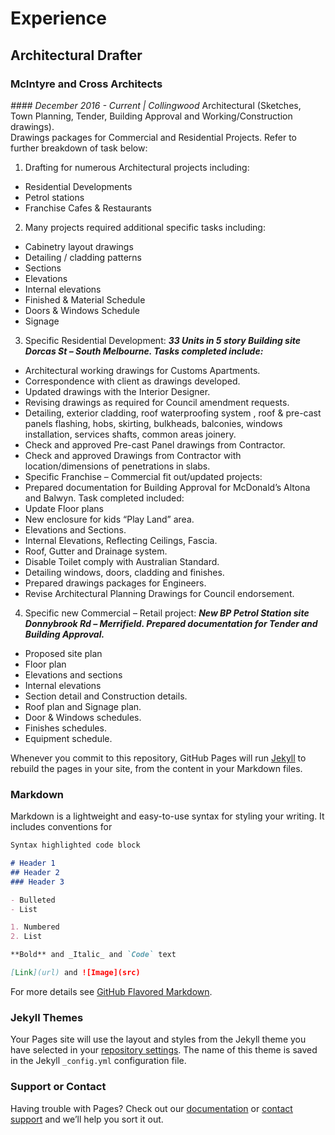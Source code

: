 # Experience

## Architectural Drafter
### McIntyre and Cross Architects
*#### December 2016 - Current | Collingwood*
Architectural (Sketches, Town Planning, Tender, Building Approval and Working/Construction drawings). 			
Drawings packages for Commercial and Residential Projects. Refer to further breakdown of task below:
1. Drafting for numerous Architectural projects including:
- Residential Developments
- Petrol stations
- Franchise Cafes & Restaurants
2. Many projects required additional specific tasks including:
- Cabinetry layout drawings
- Detailing / cladding patterns
- Sections
- Elevations
- Internal elevations
- Finished & Material Schedule
- Doors & Windows Schedule
- Signage
3. Specific Residential Development:
**_33 Units in 5 story Building site Dorcas St – South Melbourne. Tasks completed include:_**
- Architectural working drawings for Customs Apartments.
- Correspondence with client as drawings developed.
- Updated drawings with the Interior Designer.
- Revising drawings as required for Council amendment requests.
- Detailing, exterior cladding, roof waterproofing system , roof & pre-cast panels flashing, hobs, skirting, bulkheads, balconies, windows installation, services shafts, common areas joinery.
- Check and approved Pre-cast Panel drawings from Contractor. 
- Check and approved Drawings from Contractor with location/dimensions of penetrations in slabs.
- Specific Franchise – Commercial fit out/updated projects:
- Prepared documentation for Building Approval for McDonald’s Altona and Balwyn. Task completed included:
- Update Floor plans
- New enclosure for kids “Play Land” area.
- Elevations and Sections.
- Internal Elevations, Reflecting Ceilings, Fascia.
- Roof, Gutter and Drainage system. 
- Disable Toilet comply with Australian Standard.
- Detailing windows, doors, cladding and finishes.
- Prepared drawings packages for Engineers.
- Revise Architectural Planning Drawings for Council endorsement.
4. Specific new Commercial – Retail project:
**_New BP Petrol Station site Donnybrook Rd – Merrifield. Prepared documentation for Tender and Building Approval._**
- Proposed site plan
- Floor plan
- Elevations and sections
- Internal elevations
- Section detail and Construction details.
- Roof plan and Signage plan.
- Door & Windows schedules.
- Finishes schedules.
- Equipment schedule.



Whenever you commit to this repository, GitHub Pages will run [Jekyll](https://jekyllrb.com/) to rebuild the pages in your site, from the content in your Markdown files.

### Markdown

Markdown is a lightweight and easy-to-use syntax for styling your writing. It includes conventions for

```markdown
Syntax highlighted code block

# Header 1
## Header 2
### Header 3

- Bulleted
- List

1. Numbered
2. List

**Bold** and _Italic_ and `Code` text

[Link](url) and ![Image](src)
```

For more details see [GitHub Flavored Markdown](https://guides.github.com/features/mastering-markdown/).

### Jekyll Themes

Your Pages site will use the layout and styles from the Jekyll theme you have selected in your [repository settings](https://github.com/lucianodamico/resume/settings). The name of this theme is saved in the Jekyll `_config.yml` configuration file.

### Support or Contact

Having trouble with Pages? Check out our [documentation](https://help.github.com/categories/github-pages-basics/) or [contact support](https://github.com/contact) and we’ll help you sort it out.
